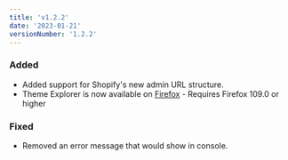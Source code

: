 ```yaml
---
title: 'v1.2.2'
date: '2023-01-21'
versionNumber: '1.2.2'
---
```


### Added

- Added support for Shopify's new admin URL structure.
- Theme Explorer is now available on [Firefox](https://addons.mozilla.org/en-GB/firefox/addon/theme-explorer-for-shopify/) - Requires Firefox 109.0 or higher

### Fixed

- Removed an error message that would show in console.
